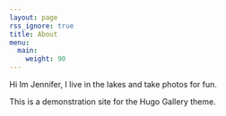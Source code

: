 ```yaml
---
layout: page
rss_ignore: true
title: About
menu:
  main:
    weight: 90
---
```

Hi Im Jennifer, I live in the lakes and take photos for fun.


This is a demonstration site for the Hugo Gallery theme.
